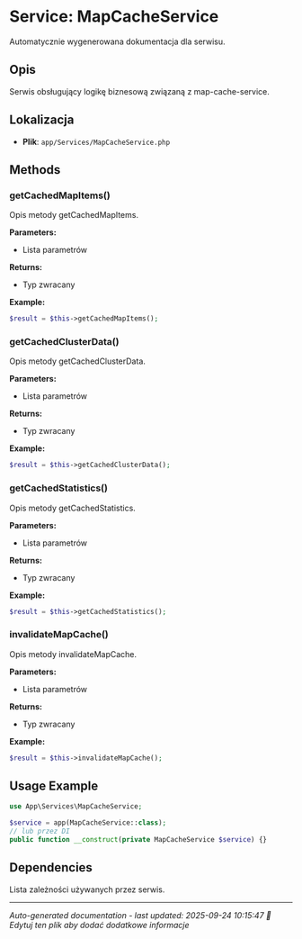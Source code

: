 # Service: MapCacheService

Automatycznie wygenerowana dokumentacja dla serwisu.

## Opis
Serwis obsługujący logikę biznesową związaną z map-cache-service.

## Lokalizacja
- **Plik**: `app/Services/MapCacheService.php`

## Methods
### getCachedMapItems()
Opis metody getCachedMapItems.

**Parameters:**
- Lista parametrów

**Returns:**
- Typ zwracany

**Example:**
```php
$result = $this->getCachedMapItems();
```

### getCachedClusterData()
Opis metody getCachedClusterData.

**Parameters:**
- Lista parametrów

**Returns:**
- Typ zwracany

**Example:**
```php
$result = $this->getCachedClusterData();
```

### getCachedStatistics()
Opis metody getCachedStatistics.

**Parameters:**
- Lista parametrów

**Returns:**
- Typ zwracany

**Example:**
```php
$result = $this->getCachedStatistics();
```

### invalidateMapCache()
Opis metody invalidateMapCache.

**Parameters:**
- Lista parametrów

**Returns:**
- Typ zwracany

**Example:**
```php
$result = $this->invalidateMapCache();
```

## Usage Example
```php
use App\Services\MapCacheService;

$service = app(MapCacheService::class);
// lub przez DI
public function __construct(private MapCacheService $service) {}
```

## Dependencies
Lista zależności używanych przez serwis.

---
*Auto-generated documentation - last updated: 2025-09-24 10:15:47*
*📝 Edytuj ten plik aby dodać dodatkowe informacje*